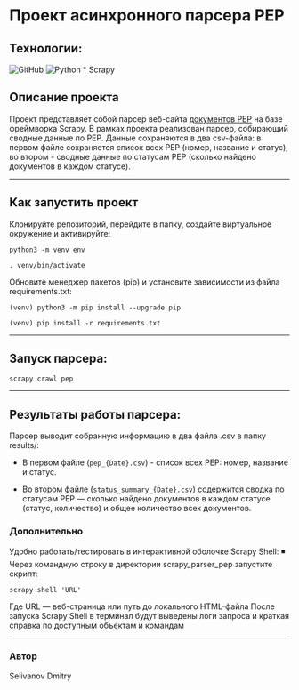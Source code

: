 # Проект асинхронного парсера PEP

## Технологии:
 ![GitHub](https://img.shields.io/badge/-GitHub-464646??style=flat-square&logo=GitHub)  ![Python](https://img.shields.io/badge/-Python-464646??style=flat-square&logo=Python) * Scrapy

## Описание проекта
Проект представляет собой парсер веб-сайта [документов PEP](https://www.python.org/dev/peps/) на базе фреймворка Scrapy. В рамках проекта реализован парсер, собирающий сводные данные по PEP. Данные сохраняются в два csv-файла: в первом файле сохраняется список всех PEP (номер, название и статус), во втором - сводные данные по статусам РЕР (сколько найдено документов в каждом статусе).
___
## Как запустить проект

Клонируйте репозиторий, перейдите в папку, создайте виртуальное окружение и активируйте:
```
python3 -m venv env
```
```
. venv/bin/activate
```

Обновите менеджер пакетов (pip) и установите зависимости из файла requirements.txt:

```
(venv) python3 -m pip install --upgrade pip
```
```
(venv) pip install -r requirements.txt
```
___
## Запуск парсера:
```
scrapy crawl pep
```
___
## Результаты работы парсера:
Парсер выводит собранную информацию в два файла .csv в папку results/:
- В первом файле (`pep_{Date}.csv`) - список всех PEP: номер, название и статус.
 

- Во втором файле (`status_summary_{Date}.csv`) содержится сводка по статусам PEP — 
  сколько найдено документов в каждом статусе (статус, количество) и общее количество всех документов.


### Дополнительно
Удобно работать/тестировать в интерактивной оболочке Scrapy Shell:
◾  Через командную строку в директории scrapy_parser_pep запустите скрипт:

    scrapy shell 'URL'
Где URL —   веб-страница или путь до локального HTML-файла
После запуска Scrapy Shell в терминал будут выведены логи запроса и краткая справка по доступным объектам и командам
___
### Автор
Selivanov Dmitry